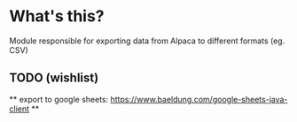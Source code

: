 
# What's this?

Module responsible for exporting data from Alpaca to different formats (eg. CSV)

## TODO (wishlist)

** export to google sheets: https://www.baeldung.com/google-sheets-java-client
** 


